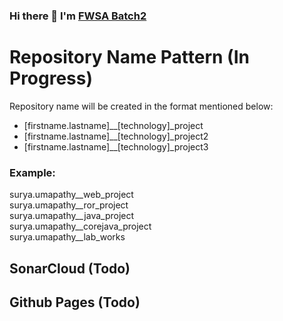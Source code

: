 ### Hi there 👋 I'm [FWSA Batch2](https://github.com/fwsa-batch2)


# Repository Name Pattern (In Progress)  
Repository name will be created in the format mentioned below:  
* [firstname.lastname]__[technology]_project  
* [firstname.lastname]__[technology]_project2  
* [firstname.lastname]__[technology]_project3    

### Example: 
surya.umapathy__web_project  
surya.umapathy__ror_project  
surya.umapathy__java_project  
surya.umapathy__corejava_project  
surya.umapathy__lab_works





SonarCloud (Todo)
----------------------------------------





Github Pages (Todo)
----------------------------------------

